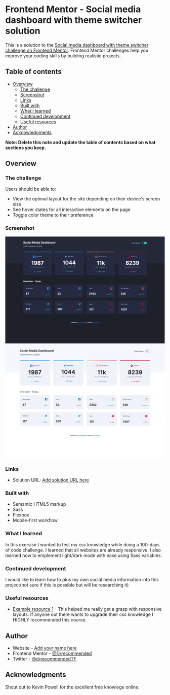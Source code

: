 # Frontend Mentor - Social media dashboard with theme switcher solution

This is a solution to the [Social media dashboard with theme switcher challenge on Frontend Mentor](https://www.frontendmentor.io/challenges/social-media-dashboard-with-theme-switcher-6oY8ozp_H). Frontend Mentor challenges help you improve your coding skills by building realistic projects. 

## Table of contents

- [Overview](#overview)
  - [The challenge](#the-challenge)
  - [Screenshot](#screenshot)
  - [Links](#links)
  - [Built with](#built-with)
  - [What I learned](#what-i-learned)
  - [Continued development](#continued-development)
  - [Useful resources](#useful-resources)
- [Author](#author)
- [Acknowledgments](#acknowledgments)

**Note: Delete this note and update the table of contents based on what sections you keep.**

## Overview

### The challenge

Users should be able to:

- View the optimal layout for the site depending on their device's screen size
- See hover states for all interactive elements on the page
- Toggle color theme to their preference

### Screenshot

![Design preview for the Social media dashboard with theme switcher coding challenge](./design/darkmode.png)
![Design preview for the Social media dashboard with theme switcher coding challenge](./design/lightmode.png)

### Links

- Solution URL: [Add solution URL here](https://drrecommended.github.io/social-dash/)

### Built with

- Semantic HTML5 markup
- Sass
- Flexbox
- Mobile-first workflow


### What I learned

In this exersise I wanted to test my css knowledge while doing a 100-days of code challenge. I learned that all websites are already responsive. I also learned how to emplement light/dark mode with ease using Sass variables.

### Continued development

I would like to learn how to plus my own social media information into this project(not sure if this is possible but will be researching it)

### Useful resources

- [Example resource 1](https://courses.kevinpowell.co/conquering-responsive-layouts) - This helped me really get a grasp with responsive layouts. If anyone out there wants to upgrade their css knowledge I HIGHLY recommended this course. 


## Author

- Website - [Add your name here](https://www.tylerfrenchtech.com)
- Frontend Mentor - [@Drrecommended](https://www.frontendmentor.io/profile/Drrecommended)
- Twitter - [@drrecommendedTF](https://twitter.com/drrecommendedTF)


## Acknowledgments

Shout out to Kevin Powell for the excellent free knowlege online. 
